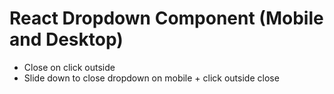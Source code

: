# React Dropdown Component (Mobile and Desktop)

- Close on click outside
- Slide down to close dropdown on mobile + click outside close